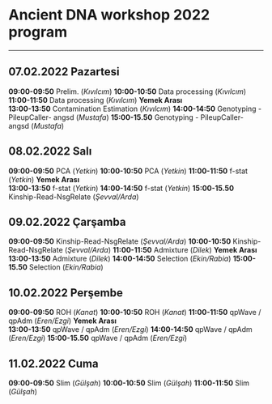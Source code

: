 # Ancient DNA workshop 2022 program

------

## 07.02.2022 Pazartesi
**09:00-09:50**	Prelim.	(*Kıvılcım*)
**10:00-10:50**	Data processing	(*Kıvılcım*)
**11:00-11:50**	Data processing	(*Kıvılcım*)
**Yemek Arası**		
**13:00-13:50**	Contamination Estimation	(*Kıvılcım*)
**14:00-14:50**      Genotyping - PileupCaller- angsd	(*Mustafa*)
**15:00-15.50**	Genotyping - PileupCaller- angsd	(*Mustafa*)


## 08.02.2022 Salı
**09:00-09:50**	PCA	(*Yetkin*)
**10:00-10:50**	PCA	(*Yetkin*)
**11:00-11:50**	f-stat	(*Yetkin*)
**Yemek Arası**		
**13:00-13:50**	f-stat	(*Yetkin*)
**14:00-14:50**      f-stat	(*Yetkin*)
**15:00-15.50**	Kinship-Read-NsgRelate	(*Şevval/Arda*)


## 09.02.2022 Çarşamba
**09:00-09:50**	Kinship-Read-NsgRelate	(*Şevval/Arda*)
**10:00-10:50**	Kinship-Read-NsgRelate	(*Şevval/Arda*)
**11:00-11:50**	Admixture	(*Dilek*)
**Yemek Arası**		
**13:00-13:50**	 Admixture	(*Dilek*)
**14:00-14:50**       Selection	(*Ekin/Rabia*)
**15:00-15.50**	 Selection	(*Ekin/Rabia*)


## 10.02.2022 Perşembe
**09:00-09:50**	ROH	(*Kanat*)
**10:00-10:50**	ROH	(*Kanat*)
**11:00-11:50**	qpWave / qpAdm	(*Eren/Ezgi*)
**Yemek Arası**		
**13:00-13:50**	qpWave / qpAdm	(*Eren/Ezgi*)
**14:00-14:50**      qpWave / qpAdm	(*Eren/Ezgi*)
**15:00-15.50**	qpWave / qpAdm	(*Eren/Ezgi*)


## 11.02.2022 Cuma
**09:00-09:50**	Slim	(*Gülşah*)
**10:00-10:50**	Slim	(*Gülşah*)
**11:00-11:50**	Slim	(*Gülşah*)
